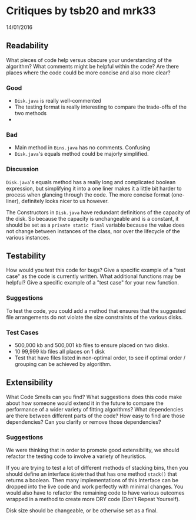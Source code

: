 # Critiques by tsb20 and mrk33
14/01/2016

## Readability
What pieces of code help versus obscure your understanding of the algorithm?
What comments might be helpful within the code?
Are there places where the code could be more concise and also more clear?

### Good
* `Disk.java` is really well-commented
* The testing format is really interesting to compare the trade-offs of the
two methods
*

### Bad
* Main method in `Bins.java` has no comments. Confusing
* `Disk.java`'s equals method could be majorly simplified.

### Discussion
`Disk.java`'s equals method has a really long and complicated boolean expression,
but simplifying it into a one liner makes it a little bit harder to process when
glancing through the code. The more concise format (one-liner), definitely
looks nicer to us however.

The Constructors in `Disk.java` have redundant definitions of the capacity of
the disk. So because the capacity is unchangeable and is a constant, it should
be set as a `private static final` variable because the value does not change
between instances of the class, nor over the lifecycle of the various instances.


## Testability
How would you test this code for bugs?
Give a specific example of a "test case" as the code is currently written.
What additional functions may be helpful?
Give a specific example of a "test case" for your new function.

### Suggestions
To test the code, you could add a method that ensures that the suggested
file arrangements do not violate the size constraints of the various disks.

### Test Cases
* 500,000 kb and 500,001 kb files to ensure placed on two disks.
* 10 99,999 kb files all places on 1 disk
* Test that have files listed in non-optimal order, to see if optimal order /
grouping can be achieved by algorithm.


## Extensibility
What Code Smells can you find?
What suggestions does this code make about how someone would extend it in the future to compare the performance of a wider variety of fitting algorithms?
What dependencies are there between different parts of the code?
How easy to find are those dependencies?
Can you clarify or remove those dependencies?

### Suggestions
We were thinking that in order to promote good extensibility, we should
refactor the testing code to involve a variety of heuristics.

If you are trying to test a lot of different methods of stacking bins,
then you should define an interface `BinMethod` that has one method `stack()`
that returns a boolean. Then many implementations of this Interface can be dropped
into the live code and work perfectly with minimal changes. You would also have
to refactor the remaining code to have various outcomes wrapped in a method to
create more DRY code (Don't Repeat Yourself).

Disk size should be changeable, or be otherwise set as a final.
